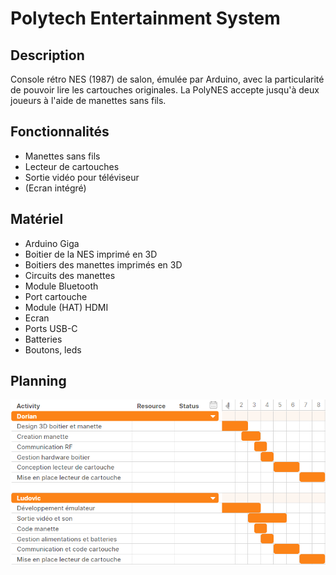 # Polytech Entertainment System

## Description

Console rétro NES (1987) de salon, émulée par Arduino, avec la particularité de pouvoir lire les cartouches originales. La PolyNES accepte jusqu'à deux joueurs à l'aide de manettes sans fils.

## Fonctionnalités

- Manettes sans fils
- Lecteur de cartouches
- Sortie vidéo pour téléviseur
- (Ecran intégré)

## Matériel

- Arduino Giga
- Boitier de la NES imprimé en 3D
- Boitiers des manettes imprimés en 3D
- Circuits des manettes
- Module Bluetooth
- Port cartouche
- Module (HAT) HDMI
- Ecran
- Ports USB-C
- Batteries
- Boutons, leds

## Planning

![Planning](https://github.com/Ludoclt/PolyNES/blob/main/planning.png?raw=true)
